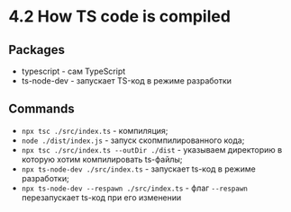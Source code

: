 # 4.2 How TS code is compiled

## Packages

- typescript - сам TypeScript
- ts-node-dev - запускает TS-код в режиме разработки

## Commands

- `npx tsc ./src/index.ts` - компиляция;
- `node ./dist/index.js` - запуск скопмпилированного кода;
- `npx tsc ./src/index.ts --outDir ./dist` - указываем директорию в которую хотим компилировать ts-файлы;
- `npx ts-node-dev ./src/index.ts` - запускает ts-код в режиме разработки;
- `npx ts-node-dev --respawn ./src/index.ts` - флаг `--respawn` перезапускает ts-код при его изменении
